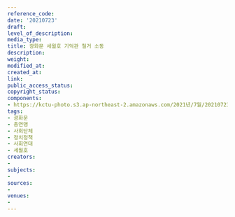 ```yaml
---
reference_code: 
date: '20210723'
draft: 
level_of_description: 
media_type: 
title: 광화문 세월호 기억관 철거 소동
description: 
weight: 
modified_at: 
created_at: 
link: 
public_access_status: 
copyright_status: 
components:
- https://kctu-photo.s3.ap-northeast-2.amazonaws.com/2021년/7월/20210723-광화문+세월호+기억관+철거+소동_광화문_총연맹_사회단체_정치정책_사회연대_세월호/_1D20949.jpg
tags:
- 광화문
- 총연맹
- 사회단체
- 정치정책
- 사회연대
- 세월호
creators:
- 
subjects:
- 
sources:
- 
venues:
- 
---
```

